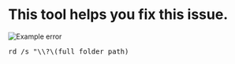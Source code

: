 # This tool helps you fix this issue.
![Example error](https://content.spiceworksstatic.com/service.community/p/post_images/0000160862/56fc4b2d/attached_image/folder.png)
<pre>rd /s "\\?\(full folder path)</pre>
